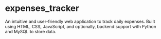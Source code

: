 # expenses_tracker
An intuitive and user-friendly web application to track daily expenses. Built using HTML, CSS, JavaScript, and optionally, backend support with Python and MySQL to store data.
